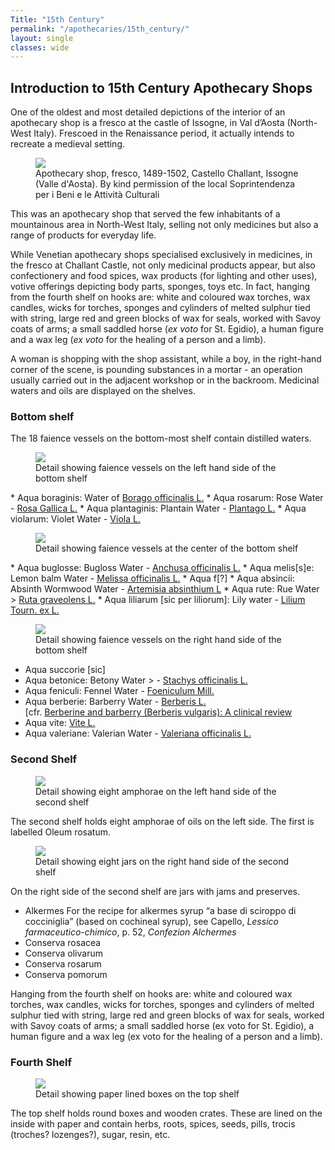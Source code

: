 ```yaml
---
Title: "15th Century"
permalink: "/apothecaries/15th_century/"
layout: single
classes: wide
---
```

## Introduction to 15th Century Apothecary Shops

One of the oldest and most detailed depictions of the interior of an apothecary shop is a fresco at the castle of Issogne, in Val d’Aosta (North-West Italy). Frescoed in the Renaissance period, it actually intends to recreate a medieval setting.

<figure><img src="{{ site.baseurl }}assets/img/72dpi_fresco_all.jpg" /><figcaption>Apothecary shop, fresco, 1489-1502, Castello Challant, Issogne (Valle d'Aosta). By kind permission of the local Soprintendenza per i Beni e le Attività Culturali
</figcaption></figure>

This was an apothecary shop that served the few inhabitants of a mountainous area in North-West Italy, selling not only medicines but also a range of products for everyday life.

While Venetian apothecary shops specialised exclusively in medicines, in the fresco at Challant Castle, not only medicinal products appear, but also confectionery and food spices, wax products (for lighting and other uses), votive offerings depicting body parts, sponges, toys etc.
In fact, hanging from the fourth shelf on hooks are: white and coloured wax torches, wax candles, wicks for torches, sponges and cylinders of melted sulphur tied with string, large red and green blocks of wax for seals, worked with Savoy coats of arms; a small saddled horse (_ex voto_ for St. Egidio), a human figure and a wax leg (_ex voto_ for the healing of a person and a limb).

A woman is shopping with the shop assistant, while a boy, in the right-hand corner of the scene, is pounding substances in a mortar - an operation usually carried out in the adjacent workshop or in the backroom. Medicinal waters and oils are displayed on the shelves.

### Bottom shelf

The 18 faience vessels on the bottom-most shelf contain distilled waters.
<figure><img src="{{ site.baseurl }}assets/img/a-shelf1-jars1.jpg" /><figcaption>Detail showing faience vessels on the left hand side of the bottom shelf </figcaption></figure>
* Aqua boraginis:  Water of <a href="https://powo.science.kew.org/taxon/urn:lsid:ipni.org:names:113618-1" target="_blank">Borago officinalis L.</a>
* Aqua rosarum: Rose Water - <a href="https://powo.science.kew.org/taxon/urn:lsid:ipni.org:names:732569-1" target="_blank">Rosa Gallica L.</a>
* Aqua plantaginis: Plantain Water - <a href="https://powo.science.kew.org/taxon/urn:lsid:ipni.org:names:30001135-2" target="_blank">Plantago L.</a>
* Aqua violarum: Violet Water - <a href="http://www.worldfloraonline.org/taxon/wfo-4000040312" target="_blank">Viola L.</a>

<figure><img src="{{ site.baseurl }}assets/img/a-shelf1-jars2.jpg" /><figcaption>Detail showing faience vessels at the center of the bottom shelf </figcaption></figure>
* Aqua buglosse: Bugloss Water - <a href="https://powo.science.kew.org/taxon/urn:lsid:ipni.org:names:4451-1" target="_blank">Anchusa officinalis L.</a>
* Aqua melis[s]e: Lemon balm Water - <a href="https://powo.science.kew.org/taxon/urn:lsid:ipni.org:names:450084-1" target="_blank">Melissa officinalis L.</a>
* Aqua f[?]
* Aqua absincii: Absinth Wormwood Water - <a href="https://powo.science.kew.org/taxon/urn:lsid:ipni.org:names:300106-2" target="_blank">Artemisia absinthium L</a>
* Aqua rute: Rue Water > <a href="https://powo.science.kew.org/taxon/urn:lsid:ipni.org:names:775099-1" target="_blank">Ruta graveolens L.</a>
* Aqua liliarum [sic per liliorum]: Lily water - <a href="https://powo.science.kew.org/taxon/urn:lsid:ipni.org:names:30009317-2" target="_blank">Lilium Tourn. ex L.</a>
<figure><img src="{{ site.baseurl }}assets/img/a-shelf1-jars3.jpg" /><figcaption>Detail showing faience vessels on the right hand side of the bottom shelf </figcaption></figure>

* Aqua succorie [sic]
* Aqua betonice: Betony Water > - <a href="https://powo.science.kew.org/taxon/urn:lsid:ipni.org:names:445133-1" target="_blank">Stachys officinalis L.</a>
* Aqua feniculi: Fennel Water - <a href="https://powo.science.kew.org/taxon/urn:lsid:ipni.org:names:40005-1" target="_blank">Foeniculum Mill.</a>
* Aqua berberie: Barberry Water - <a href="https://powo.science.kew.org/taxon/urn:lsid:ipni.org:names:328526-2" target="_blank">Berberis L.</a>  
[cfr. <a href="https://pubmed.ncbi.nlm.nih.gov/30637820/" target="_blank">Berberine and barberry (Berberis vulgaris): A clinical review</a>
* Aqua vite: <a href="https://powo.science.kew.org/taxon/urn:lsid:ipni.org:names:325876-2">Vite L.</a>
* Aqua valeriane: Valerian Water - <a href="https://powo.science.kew.org/taxon/urn:lsid:ipni.org:names:860012-1" target="_blank">Valeriana officinalis L.</a>

### Second Shelf

<figure><img src="{{ site.baseurl }}assets/img/a-shelf2-amphorae.jpg" /><figcaption>Detail showing eight amphorae on the left hand side of the second shelf </figcaption></figure>
The second shelf holds eight amphorae of oils on the left side. The first is labelled Oleum rosatum.

<figure><img src="{{ site.baseurl }}assets/img/a-shelf2-jars.jpg" /><figcaption>Detail showing eight jars on the right hand side of the second shelf</figcaption></figure>
<!-- <figure style="float:right;max-width:40%;vertical-align:middle;margin-left:30px; border-style:solid;border-color:black;border-width:thin;"><img src="{{ site.baseurl }}assets/img/a-alkermes-recipe.jpg" /><figcaption>Alkermes recipe in <em>Lessico farmaceutico-chimico</em></figcaption></figure> -->
On the right side of the second shelf are jars with jams and preserves.

* Alkermes  For the recipe for alkermes syrup “a base di sciroppo di cocciniglia” (based on cochineal syrup), see Capello, _Lessico farmaceutico-chimico_, p. 52, _Confezion Alchermes_
* Conserva rosacea
* Conserva olivarum
* Conserva rosarum
* Conserva pomorum

Hanging from the fourth shelf on hooks are: white and coloured wax torches, wax candles, wicks for torches, sponges and cylinders of melted sulphur tied with string, large red and green blocks of wax for seals, worked with Savoy coats of arms; a small saddled horse (ex voto for St. Egidio), a human figure and a wax leg (ex voto for the healing of a person and a limb).

### Fourth Shelf

<figure><img src="{{ site.baseurl }}assets/img/a-shelf4-det.jpg" /><figcaption>Detail showing paper lined boxes on the top shelf </figcaption></figure>
The top shelf holds round boxes and wooden crates. These are lined on the inside with paper and contain herbs, roots, spices, seeds, pills, trocis (troches? lozenges?), sugar, resin, etc.

